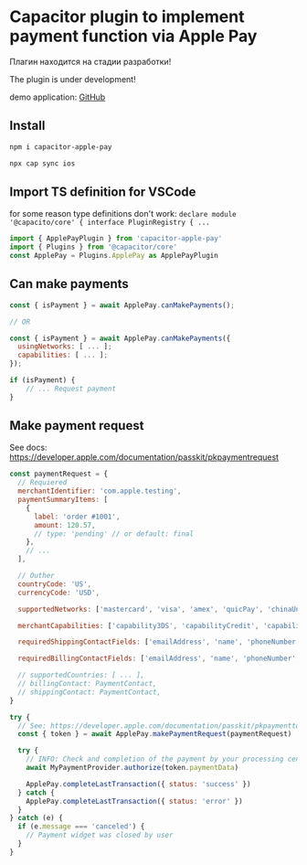 # Capacitor plugin to implement payment function via Apple Pay

Плагин находится на стадии разработки!

The plugin is under development!

demo application: [GitHub](https://github.com/virusv/capacitor-apple-pay-demo-app)

## Install

```bash
npm i capacitor-apple-pay

npx cap sync ios
```

## Import TS definition for VSCode

for some reason type definitions don't work:
`declare module '@capacito/core' { interface PluginRegistry { ...`

```ts
import { ApplePayPlugin } from 'capacitor-apple-pay'
import { Plugins } from '@capacitor/core'
const ApplePay = Plugins.ApplePay as ApplePayPlugin
```

## Can make payments

```js
const { isPayment } = await ApplePay.canMakePayments();

// OR

const { isPayment } = await ApplePay.canMakePayments({
  usingNetworks: [ ... ];
  capabilities: [ ... ];
});

if (isPayment) {
    // ... Request payment
}
```

## Make payment request

See docs: https://developer.apple.com/documentation/passkit/pkpaymentrequest

```js
const paymentRequest = {
  // Requiered
  merchantIdentifier: 'com.apple.testing',
  paymentSummaryItems: [
    {
      label: 'order #1001',
      amount: 120.57,
      // type: 'pending' // or default: final
    },
    // ...
  ],

  // Outher
  countryCode: 'US',
  currencyCode: 'USD',

  supportedNetworks: ['mastercard', 'visa', 'amex', 'quicPay', 'chinaUnionPay', 'discover', 'interac', 'privateLabel'],

  merchantCapabilities: ['capability3DS', 'capabilityCredit', 'capabilityDebit', 'capabilityEMV'],

  requiredShippingContactFields: ['emailAddress', 'name', 'phoneNumber', 'phoneticName', 'postalAddress'],

  requiredBillingContactFields: ['emailAddress', 'name', 'phoneNumber', 'phoneticName', 'postalAddress'],

  // supportedCountries: [ ... ],
  // billingContact: PaymentContact,
  // shippingContact: PaymentContact,
}

try {
  // See: https://developer.apple.com/documentation/passkit/pkpaymenttoken
  const { token } = await ApplePay.makePaymentRequest(paymentRequest)

  try {
    // INFO: Check and completion of the payment by your processing center
    await MyPaymentProvider.authorize(token.paymentData)

    ApplePay.completeLastTransaction({ status: 'success' })
  } catch {
    ApplePay.completeLastTransaction({ status: 'error' })
  }
} catch (e) {
  if (e.message === 'canceled') {
    // Payment widget was closed by user
  }
}
```
